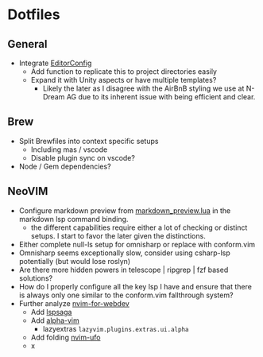 # Dotfiles

## General

- Integrate [EditorConfig](https://editorconfig.org/)
  - Add function to replicate this to project directories easily
  - Expand it with Unity aspects or have multiple templates?
    - Likely the later as I disagree with the AirBnB styling we use at N-Dream AG due to its inherent issue with being efficient and clear.

## Brew

- Split Brewfiles into context specific setups
  - Including mas / vscode
  - Disable plugin sync on vscode?
- Node / Gem dependencies?

## NeoVIM

- Configure markdown preview from [markdown_preview.lua](./nvim/lua/plugins/markdown_preview.lua) in the markdown lsp command binding.
  - the different capabilities require either a lot of checking or distinct setups. I start to favor the later given the distinctions.
- Either complete null-ls setup for omnisharp or replace with conform.vim
- Omnisharp seems exceptionally slow, consider using csharp-lsp potentially
  (but would lose roslyn)
- Are there more hidden powers in telescope | ripgrep | fzf based solutions?
- How do I properly configure all the key lsp I have and ensure that there is
  always only one similar to the conform.vim fallthrough system?
- Further analyze [nvim-for-webdev](https://github.com/jellydn/nvim-for-webdev)
  - Add [lspsaga](https://nvimdev.github.io/lspsaga)
  - Add [alpha-vim](https://github.com/goolord/alpha-nvim)
    - lazyextras `lazyvim.plugins.extras.ui.alpha`
  - Add folding [nvim-ufo](https://github.com/kevinhwang91/nvim-ufo)
  - x
